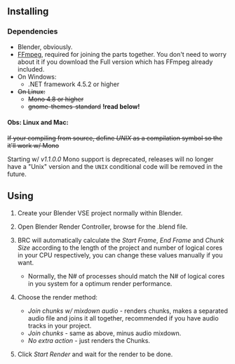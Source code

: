 ## Installing

### Dependencies
- Blender, obviously.
- [FFmpeg](https://ffmpeg.org/download.html), required for joining the parts together. You don't need to worry about it if you download the Full version which has FFmpeg already included.
- On Windows:
   * .NET framework 4.5.2 or higher
- <s>On Linux:
  * Mono 4.8 or higher
  * gnome-themes-standard</s> **!read below!**


#### Obs: Linux and Mac:
<s> If your compiling from source, define *UNIX* as a compilation symbol so the it'll work w/ Mono </s>

Starting w/ *v1.1.0.0* Mono support is deprecated, releases will no longer have a "Unix" version and the `UNIX` conditional code will be removed in the future.

## Using
1. Create your Blender VSE project normally within Blender.
 
2. Open Blender Render Controller, browse for the .blend file.
 
3. BRC will automatically calculate the *Start Frame*, *End Frame* and *Chunk Size* according to the length of the project and number of logical cores in your CPU respectively, you can change these values manually if you want.

   - Normally, the N# of processes should match the N# of logical cores in you system for a optimum render performance.
 
4. Choose the render method:

   - *Join chunks w/ mixdown audio* - renders chunks, makes a separated audio file and joins it all together, recommended if you have audio tracks in your project.
   - *Join chunks* - same as above, minus audio mixdown.
   - *No extra action* - just renders the Chunks.
 
5. Click *Start Render* and wait for the render to be done.